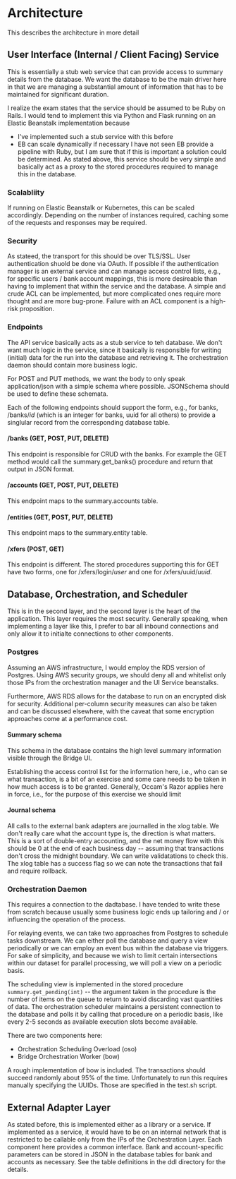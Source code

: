 # Architecture

This describes the architecture in more detail

## User Interface (Internal / Client Facing) Service

This is essentially a stub web service that can provide access to
summary details from the database.  We want the database to be the
main driver here in that we are managing a substantial amount of
information that has to be maintained for significant duration.

I realize the exam states that the service should be assumed to be
Ruby on Rails.  I would tend to implement this via Python and Flask
running on an Elastic Beanstalk implementation because
  * I've implemented such a stub service with this before
  * EB can scale dynamically if necessary
I have not seen EB provide a pipeline with Ruby, but I am sure that if
this is important a solution could be determined.  As stated above,
this service should be very simple and basically act as a proxy to the
stored procedures required to manage this in the database.

### Scalabliity

If running on Elastic Beanstalk or Kubernetes, this can be scaled
accordingly.   Depending on the number of instances required, caching
some of the requests and responses may be required.

### Security

As stateed, the transport for this should be over TLS/SSL.  User
authentication shuold be done via OAuth.  If possible if the
authentication manager is an external service and can manage access
control lists, e.g., for specific users / bank account mappings, this
is more desireable than having to implement that within the service
and the database.  A simple and crude ACL can be implemented, but more
complicated ones require more thought and are more bug-prone.  Failure
with an ACL component is a high-risk proposition.

### Endpoints

The API service basically acts as a stub service to teh database.
We don't want much logic in the service, since it basically is
responsible for writing (initial) data for the run into the database
and retrieving it.  The orchestration daemon should contain more
business logic.

For POST and PUT methods, we want the body to only speak
application/json with a simple schema where possible.  JSONSchema
should be used to define these schemata.

Each of the following endpoints should support the form, e.g., for
banks, /banks/_id_ (which is an integer for banks, uuid for all
others) to provide a singlular record from the corresponding database table.

#### /banks (GET, POST, PUT, DELETE)
This endpoint is responsible for CRUD with the banks.
For example the GET method would call the summary.get_banks()
procedure and return that output in JSON format.

#### /accounts (GET, POST, PUT, DELETE)
This endpoint maps to the summary.accounts table.

#### /entities (GET, POST, PUT, DELETE)
This endpoint maps to the summary.entity table.

#### /xfers (POST, GET)
This endpoint is different.  The stored procedures supporting this for
GET have two forms, one for /xfers/login/_user_ and one for
/xfers/uuid/_uuid_.

## Database, Orchestration, and Scheduler

This is in the second layer, and the second layer is the heart of the
application.  This layer requires the most security.  Generally speaking, when implementing a layer like this, I prefer to bar all inbound connections and only allow it to initialte connections to other components.

### Postgres

Assuming an AWS infrastructure, I would employ the RDS version of
Postgres.  Using AWS security groups, we should deny all and whitelist
only those IPs from the orchestration manager and the UI Service
beanstalks.

Furthermore, AWS RDS allows for the database to run on an encrypted
disk for security.  Additional per-column security measures can also
be taken and can be discussed elsewhere, with the caveat that some
encryption approaches come at a performance cost.

#### Summary schema

This schema in the database contains the high level summary
information visible through the Bridge UI.

Establishing the access control list for the information here, i.e.,
who can se what transaction, is a bit of an exercise and some care
needs to be taken in how much access is to be granted.  Generally,
Occam's Razor applies here in force, i.e., for the purpose of this
exercise we should limit 

#### Journal schema

All calls to the external bank adapters are journalled in the xlog
table. We don't really care what the account type is, the direction is
what matters.  This is a sort of double-entry accounting, and the net
money flow with this should be 0 at the end of each business day --
assuming that transactions don't cross the midnight boundary.  We can
write validatations to check this.  The xlog table has a success flag
so we can note the transactions that fail and require rollback.

### Orchestration Daemon

This requires a connection to the dadtabase.  I have tended to write
these from scratch because usually some business logic ends up
tailoring and / or influencing the operation of the process.

For relaying events, we can take two approaches from Postgres to
schedule tasks downstream.  We can either poll the database and query
a view periodically or we can employ an event bus within the database
via triggers.  For sake of simplicity, and because we wish to limit
certain intersections within our dataset for parallel processing, we
will poll a view on a periodic basis.

The scheduling view is implemented in the stored procedure
`summary.get_pending(int)` -- the argument taken in the procedure is
the number of items on the queue to return to avoid discarding vast
quantities of data.  The orchestration scheduler maintains a
persistent connection to the database and polls it by calling that
procedure on a periodic basis, like every 2-5 seconds as available
execution slots become available.

There are two components here:
 * Orchestration Scheduling Overload (oso)
 * Bridge Orchestration Worker (bow)

A rough implementation of bow is included.  The transactions should
succeed randomly about 95% of the time.  Unfortunately to run this
requires manually specifying the UUIDs.  Those are specified in the
test.sh script.

## External Adapter Layer

As stated before, this is implemented either as a library or a
service.  If implemented as a service, it would have to be on an
internal network that is restricted to be callable only from the IPs
of the Orchestration Layer.  Each component here provides a common
interface.  Bank and account-specific parameters can be stored in JSON
in the database tables for bank and accounts as necessary.  See the
table definitions in the ddl directory for the details.
